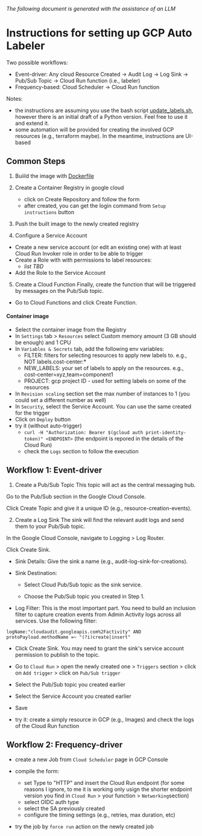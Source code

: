 _The following document is generated with the assistance of an LLM_
# Instructions for setting up GCP Auto Labeler
Two possible workflows:
- Event-driver: Any cloud Resource Created → Audit Log → Log Sink → Pub/Sub Topic → Cloud Run function (i.e., labeler)
- Frequency-based: Cloud Scheduler -> Cloud Run function

Notes:
- the instructions are assuming you use the bash script [update_labels.sh](./cloud-run-app/update_labels.sh), however there is an initial draft of a Python version. Feel free to use it and extend it.
- some automation will be provided for creating the involved GCP resources (e.g., terraform maybe). In the meantime, instructions are UI-based


## Common Steps

1. Buiild the image with [Dockerfile](./cloud-run-app/Dockerfile)

2. Create a Container Registry in google cloud
    - click on Create Repository and follow the form
    - after created, you can get the login command from `Setup instructions` button

3. Push the built image to the newly created registry

4. Configure a Service Account
- Create a new service account (or edit an existing one) with at least Cloud Run Invoker role in order to be able to trigger
- Create a Role with with permissions to label resources:
    - _list TBD_
- Add the Role to the Service Account

5. Create a Cloud Function
Finally, create the function that will be triggered by messages on the Pub/Sub topic.

- Go to Cloud Functions and click Create Function.

#### Container image

- Select the container image from the Registry
- In `Settings` tab > `Resources` select Custom memory amount (3 GB should be enough) and 1 CPU
- In `Variables & Secrets` tab, add the following env variables:
    - FILTER: filters for selecting resources to apply new labels to. e.g., NOT labels.cost-center:*
    - NEW_LABELS: your set of labels to apply on the resources. e.g., cost-center=xyz,team=component1
    - PROJECT: gcp project ID - used for setting labels on some of the resources
- In `Revision scaling` section set the max number of instances to 1 (you could set a different number as well)
- In `Security`, select the Service Account. You can use the same created for the trigger
- Click on `Deploy` button
- try it (without auto-trigger)
    - `curl -H "Authorization: Bearer $(gcloud auth print-identity-token)" <ENDPOINT>` (the endpoint is repored in the details of the Cloud Run)
    - check the `Logs` section to follow the execution


## Workflow 1: Event-driver

1. Create a Pub/Sub Topic
This topic will act as the central messaging hub.

Go to the Pub/Sub section in the Google Cloud Console.

Click Create Topic and give it a unique ID (e.g., resource-creation-events).

2. Create a Log Sink
The sink will find the relevant audit logs and send them to your Pub/Sub topic.

In the Google Cloud Console, navigate to Logging > Log Router.

Click Create Sink.

- Sink Details: Give the sink a name (e.g., audit-log-sink-for-creations).

- Sink Destination:

    - Select Cloud Pub/Sub topic as the sink service.

    - Choose the Pub/Sub topic you created in Step 1.

- Log Filter: This is the most important part. You need to build an inclusion filter to capture creation events from Admin Activity logs across all services. Use the following filter:

```code
logName:"cloudaudit.googleapis.com%2Factivity" AND
protoPayload.methodName =~ "(?i)create|insert"
```

- Click Create Sink. You may need to grant the sink's service account permission to publish to the topic.

- Go to `Cloud Run` > open the newly created one > `Triggers` section > click on `Add trigger` > click on `Pub/Sub trigger`

- Select the Pub/Sub topic you created earlier

- Select the Service Account you created earlier

- Save

- try it: create a simply resource in GCP (e.g., Images) and check the logs of the Cloud Run function


## Workflow 2: Frequency-driver
- create a new Job from `Cloud Scheduler` page in GCP Console

- compile the form:
    - set Type to "HTTP" and insert the Cloud Run endpoint (for some reasons I ignore, to me it is working only usign the shorter endpoint version you find in `Cloud Run` > your function > `Networking`section)
    - select OIDC auth type
    - select the SA previously created
    - configure the timing settings (e.g., retries, max duration, etc)
- try the job by `force run` action on the newly created job

